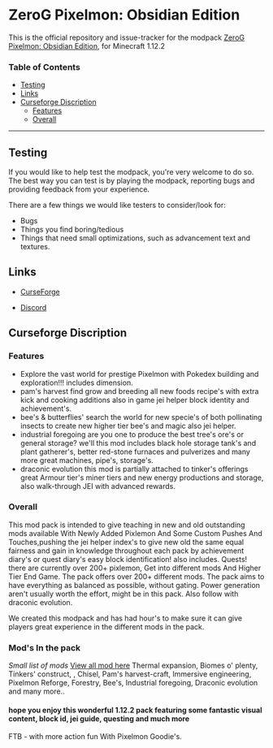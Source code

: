 # ZeroG Pixelmon: Obsidian Edition

This is the official repository and issue-tracker for the modpack [ZeroG Pixelmon: Obsidian Edition](https://www.curseforge.com/minecraft/modpacks/zerog-pixlemon-obsidian-edition), for Minecraft 1.12.2

### Table of Contents

-   [Testing](#testing)
-   [Links](#links)
-   [Curseforge Discription](#Curseforge-Discription)
    - [Features](#Features)
    - [Overall](#Overall)

<hr></hr>

## Testing

If you would like to help test the modpack, you're very welcome to do so.
The best way you can test is by playing the modpack, reporting bugs and providing feedback from your experience.

There are a few things we would like testers to consider/look for:

-   Bugs
-   Things you find boring/tedious
-   Things that need small optimizations, such as advancement text and textures.

## Links

-   [CurseForge](https://www.curseforge.com/minecraft/modpacks/zerog-pixlemon-obsidian-edition)

-   [Discord](https://discord.gg/aaXAX9z)


## Curseforge Discription

### Features
 
- Explore the vast world for prestige Pixelmon with Pokedex building and exploration!!! includes dimension.
- pam's harvest find grow and breeding all new foods recipe's with extra kick and cooking additions also in game jei helper block identity and achievement's.
- bee's & butterflies' search the world for new specie's of both pollinating insects to create new higher tier bee's and magic also jei helper.
- industrial foregoing are you one to produce the best tree's ore's or general storage? we'll this mod includes black hole storage tank's and plant gatherer's, better red-stone furnaces and pulverizes and many more great machines, pipe's, storage's.
- draconic evolution this mod is partially attached to tinker's offerings great Armour tier's miner tiers and new energy productions and storage, also walk-through JEI with advanced rewards.
 
### Overall
 
This mod pack is intended to give teaching in new and old outstanding mods available With Newly Added Pixlemon And Some Custom Pushes And Touches,pushing the jei helper index's to give new old the same equal fairness and gain in knowledge throughout each pack by achievement diary's or quest diary's easy block identification! also includes.
Quests! there are currently over 200+ pixlemon, Get into different mods And Higher Tier End Game.
The pack offers over 200+ different mods.
The pack aims to have everything as balanced as possible, without gating.
Power generation aren't usually worth the effort, might be in this pack. Also follow with draconic evolution.

We created this modpack and has had hour's to make sure it can give players great experience in the different mods in the pack.

### Mod's In the pack
*Small list of mods* [View all mod here]()
Thermal expansion,
Biomes o' plenty,
Tinkers' construct, ,
Chisel,
Pam's harvest-craft,
Immersive engineering,
Pixelmon Reforge,
Forestry,
Bee's,
Industrial foregoing,
Draconic evolution and many more..


#### hope you enjoy this wonderful 1.12.2 pack featuring some fantastic visual content, block id, jei guide, questing and much more
FTB - with more action fun With Pixelmon Goodie's.
